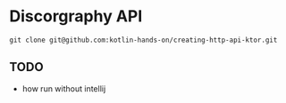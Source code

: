 # Discorgraphy API

`git clone git@github.com:kotlin-hands-on/creating-http-api-ktor.git`

## TODO

- how run without intellij
